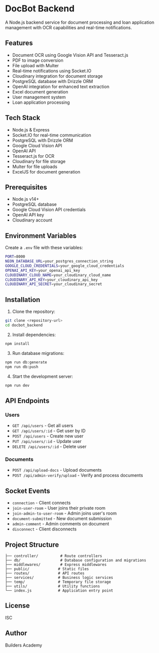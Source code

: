 # DocBot Backend

A Node.js backend service for document processing and loan application management with OCR capabilities and real-time notifications.

## Features

- Document OCR using Google Vision API and Tesseract.js
- PDF to image conversion
- File upload with Multer
- Real-time notifications using Socket.IO
- Cloudinary integration for document storage
- PostgreSQL database with Drizzle ORM
- OpenAI integration for enhanced text extraction
- Excel document generation
- User management system
- Loan application processing

## Tech Stack

- Node.js & Express
- Socket.IO for real-time communication
- PostgreSQL with Drizzle ORM
- Google Cloud Vision API
- OpenAI API
- Tesseract.js for OCR
- Cloudinary for file storage
- Multer for file uploads
- ExcelJS for document generation

## Prerequisites

- Node.js v14+
- PostgreSQL database
- Google Cloud Vision API credentials
- OpenAI API key
- Cloudinary account

## Environment Variables

Create a `.env` file with these variables:

```sh
PORT=8000
NEON_DATABASE_URL=your_postgres_connection_string
GOOGLE_CLOUD_CREDENTIALS=your_google_cloud_credentials
OPENAI_API_KEY=your_openai_api_key
CLOUDINARY_CLOUD_NAME=your_cloudinary_cloud_name
CLOUDINARY_API_KEY=your_cloudinary_api_key
CLOUDINARY_API_SECRET=your_cloudinary_secret
```

## Installation

1. Clone the repository:

```sh
git clone <repository-url>
cd docbot_backend
```

2. Install dependencies:

```sh
npm install
```

3. Run database migrations:

```sh
npm run db:generate
npm run db:push
```

4. Start the development server:

```sh
npm run dev
```

## API Endpoints

### Users

- `GET /api/users` - Get all users
- `GET /api/users/:id` - Get user by ID
- `POST /api/users` - Create new user
- `PUT /api/users/:id` - Update user
- `DELETE /api/users/:id` - Delete user

### Documents

- `POST /api/upload-docs` - Upload documents
- `POST /api/admin-verify/upload` - Verify and process documents

## Socket Events

- `connection` - Client connects
- `join-user-room` - User joins their private room
- `join-admin-to-user-room` - Admin joins user's room
- `document-submitted` - New document submission
- `admin-comment` - Admin comments on document
- `disconnect` - Client disconnects

## Project Structure

```
├── controller/          # Route controllers
├── db/                  # Database configuration and migrations
├── middlewares/         # Express middlewares
├── public/             # Static files
├── routes/             # API routes
├── services/           # Business logic services
├── temp/               # Temporary file storage
├── utils/              # Utility functions
└── index.js            # Application entry point
```

## License

ISC

## Author

Builders Academy 
